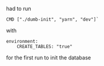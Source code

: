 had to run 
```
CMD ["./dumb-init", "yarn", "dev"]`
```
with 
```
environment:
    CREATE_TABLES: "true"
```
for the first run to  init the database

